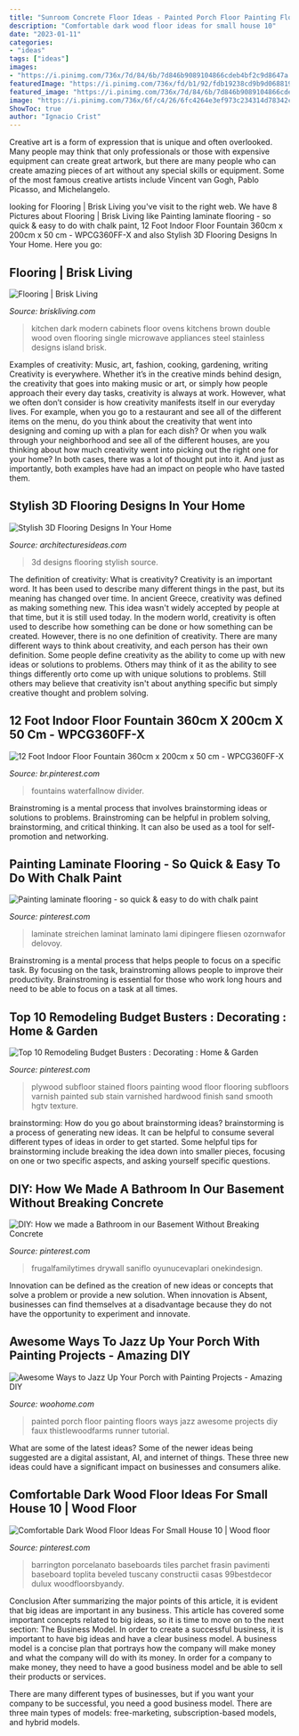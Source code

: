```yaml
---
title: "Sunroom Concrete Floor Ideas - Painted Porch Floor Painting Floors Ways Jazz Awesome Projects Diy Faux Thistlewoodfarms Runner Tutorial"
description: "Comfortable dark wood floor ideas for small house 10"
date: "2023-01-11"
categories:
- "ideas"
tags: ["ideas"]
images:
- "https://i.pinimg.com/736x/7d/84/6b/7d846b9089104866cdeb4bf2c9d8647a.jpg"
featuredImage: "https://i.pinimg.com/736x/fd/b1/92/fdb19238cd9b9d0688194fc638706a9f.jpg"
featured_image: "https://i.pinimg.com/736x/7d/84/6b/7d846b9089104866cdeb4bf2c9d8647a.jpg"
image: "https://i.pinimg.com/736x/6f/c4/26/6fc4264e3ef973c234314d78342caf8e.jpg"
ShowToc: true
author: "Ignacio Crist"
---
```



Creative art is a form of expression that is unique and often overlooked. Many people may think that only professionals or those with expensive equipment can create great artwork, but there are many people who can create amazing pieces of art without any special skills or equipment. Some of the most famous creative artists include Vincent van Gogh, Pablo Picasso, and Michelangelo.

	

		
looking for Flooring | Brisk Living you've visit to the right web. We have 8 Pictures about Flooring | Brisk Living like Painting laminate flooring - so quick &amp; easy to do with chalk paint, 12 Foot Indoor Floor Fountain 360cm x 200cm x 50 cm - WPCG360FF-X and also Stylish 3D Flooring Designs In Your Home. Here you go:
		
    
## Flooring | Brisk Living

<img loading=lazy src="http://www.briskliving.com/files/2012/09/Floor-3-Concrete.jpg" onerror="this.onerror=null;this.src='https://tse3.mm.bing.net/th?id=OIP.pHuReYg5gPLOXUdc9KE1iwHaLH&amp;pid=15.1';" alt="Flooring | Brisk Living">

_Source: briskliving.com_

>kitchen dark modern cabinets floor ovens kitchens brown double wood oven flooring single microwave appliances steel stainless designs island brisk. 

	

Examples of creativity: Music, art, fashion, cooking, gardening, writing
Creativity is everywhere. Whether it’s in the creative minds behind design, the creativity that goes into making music or art, or simply how people approach their every day tasks, creativity is always at work. However, what we often don’t consider is how creativity manifests itself in our everyday lives. For example, when you go to a restaurant and see all of the different items on the menu, do you think about the creativity that went into designing and coming up with a plan for each dish? Or when you walk through your neighborhood and see all of the different houses, are you thinking about how much creativity went into picking out the right one for your home? In both cases, there was a lot of thought put into it. And just as importantly, both examples have had an impact on people who have tasted them.

    
## Stylish 3D Flooring Designs In Your Home

<img loading=lazy src="http://architecturesideas.com/wp-content/uploads/2017/04/03-18.jpg" onerror="this.onerror=null;this.src='https://tse3.mm.bing.net/th?id=OIP.vK3DW9EdP_edHYVDGRFzngHaHa&amp;pid=15.1';" alt="Stylish 3D Flooring Designs In Your Home">

_Source: architecturesideas.com_

>3d designs flooring stylish source. 

	

The definition of creativity: What is creativity?
Creativity is an important word. It has been used to describe many different things in the past, but its meaning has changed over time. In ancient Greece, creativity was defined as making something new. This idea wasn't widely accepted by people at that time, but it is still used today. In the modern world, creativity is often used to describe how something can be done or how something can be created. However, there is no one definition of creativity. There are many different ways to think about creativity, and each person has their own definition. Some people define creativity as the ability to come up with new ideas or solutions to problems. Others may think of it as the ability to see things differently orto come up with unique solutions to problems. Still others may believe that creativity isn't about anything specific but simply creative thought and problem solving.

    
## 12 Foot Indoor Floor Fountain 360cm X 200cm X 50 Cm - WPCG360FF-X

<img loading=lazy src="https://i.pinimg.com/736x/f4/25/96/f4259642c182cd45fb7fa01212cf204e.jpg" onerror="this.onerror=null;this.src='https://tse1.mm.bing.net/th?id=OIP.G2XDcal4yAEO1P6KJQjDUAHaNK&amp;pid=15.1';" alt="12 Foot Indoor Floor Fountain 360cm x 200cm x 50 cm - WPCG360FF-X">

_Source: br.pinterest.com_

>fountains waterfallnow divider. 

	

Brainstroming is a mental process that involves brainstorming ideas or solutions to problems. Brainstroming can be helpful in problem solving, brainstorming, and critical thinking. It can also be used as a tool for self-promotion and networking.

    
## Painting Laminate Flooring - So Quick &amp; Easy To Do With Chalk Paint

<img loading=lazy src="https://i.pinimg.com/736x/6f/c4/26/6fc4264e3ef973c234314d78342caf8e.jpg" onerror="this.onerror=null;this.src='https://tse4.mm.bing.net/th?id=OIP.A8I0i2aCmO33Zr7M9z0ZHgHaJ4&amp;pid=15.1';" alt="Painting laminate flooring - so quick &amp; easy to do with chalk paint">

_Source: pinterest.com_

>laminate streichen laminat laminato lami dipingere fliesen ozornwafor delovoy. 

	

Brainstroming is a mental process that helps people to focus on a specific task. By focusing on the task, brainstroming allows people to improve their productivity. Brainstroming is essential for those who work long hours and need to be able to focus on a task at all times.

    
## Top 10 Remodeling Budget Busters : Decorating : Home &amp; Garden

<img loading=lazy src="https://i.pinimg.com/736x/32/ef/39/32ef396243d57739a8017199dc9b974f--stained-plywood-floors-plywood-subfloor.jpg" onerror="this.onerror=null;this.src='https://tse2.mm.bing.net/th?id=OIP.yIQQMnK1s6NKCUyhnszBgAHaEL&amp;pid=15.1';" alt="Top 10 Remodeling Budget Busters : Decorating : Home &amp; Garden">

_Source: pinterest.com_

>plywood subfloor stained floors painting wood floor flooring subfloors varnish painted sub stain varnished hardwood finish sand smooth hgtv texture. 

	

brainstorming: How do you go about brainstorming ideas?
brainstorming is a process of generating new ideas. It can be helpful to consume several different types of ideas in order to get started. Some helpful tips for brainstorming include breaking the idea down into smaller pieces, focusing on one or two specific aspects, and asking yourself specific questions.

    
## DIY: How We Made A Bathroom In Our Basement Without Breaking Concrete

<img loading=lazy src="https://i.pinimg.com/736x/fd/b1/92/fdb19238cd9b9d0688194fc638706a9f.jpg" onerror="this.onerror=null;this.src='https://tse1.mm.bing.net/th?id=OIP.TOYLgKjdCWibOGXSqRZUNwAAAA&amp;pid=15.1';" alt="DIY: How we made a Bathroom in our Basement Without Breaking Concrete">

_Source: pinterest.com_

>frugalfamilytimes drywall saniflo oyunucevaplari onekindesign. 

	

Innovation can be defined as the creation of new ideas or concepts that solve a problem or provide a new solution. When innovation is Absent, businesses can find themselves at a disadvantage because they do not have the opportunity to experiment and innovate.

    
## Awesome Ways To Jazz Up Your Porch With Painting Projects - Amazing DIY

<img loading=lazy src="http://www.woohome.com/wp-content/uploads/2017/04/painted-porch-floor-13.jpg" onerror="this.onerror=null;this.src='https://tse2.mm.bing.net/th?id=OIP.G5Cke-FKHcw_IIULMeHIsAHaSG&amp;pid=15.1';" alt="Awesome Ways to Jazz Up Your Porch with Painting Projects - Amazing DIY">

_Source: woohome.com_

>painted porch floor painting floors ways jazz awesome projects diy faux thistlewoodfarms runner tutorial. 

	

What are some of the latest ideas?
Some of the newer ideas being suggested are a digital assistant, AI, and internet of things. These three new ideas could have a significant impact on businesses and consumers alike.

    
## Comfortable Dark Wood Floor Ideas For Small House 10 | Wood Floor

<img loading=lazy src="https://i.pinimg.com/736x/7d/84/6b/7d846b9089104866cdeb4bf2c9d8647a.jpg" onerror="this.onerror=null;this.src='https://tse4.mm.bing.net/th?id=OIP.0EFSAQLCfArUK58eyk-dPgAAAA&amp;pid=15.1';" alt="Comfortable Dark Wood Floor Ideas For Small House 10 | Wood floor">

_Source: pinterest.com_

>barrington porcelanato baseboards tiles parchet frasin pavimenti baseboard toplita beveled tuscany constructii casas 99bestdecor dulux woodfloorsbyandy. 

	

Conclusion
After summarizing the major points of this article, it is evident that big ideas are important in any business. This article has covered some important concepts related to big ideas, so it is time to move on to the next section: The Business Model.
In order to create a successful business, it is important to have big ideas and have a clear business model. A business model is a concise plan that portrays how the company will make money and what the company will do with its money. In order for a company to make money, they need to have a good business model and be able to sell their products or services. 

There are many different types of businesses, but if you want your company to be successful, you need a good business model. There are three main types of models: free-marketing, subscription-based models, and hybrid models.

